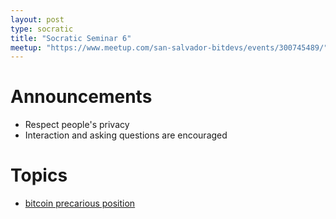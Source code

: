 ```yaml
---
layout: post
type: socratic
title: "Socratic Seminar 6"
meetup: "https://www.meetup.com/san-salvador-bitdevs/events/300745489/"
---
```


# Announcements

- Respect people's privacy
- Interaction and asking questions are encouraged

# Topics

- [bitcoin precarious position](https://bluematt.bitcoin.ninja/2024/05/11/bitcoins-precarious-position/)
